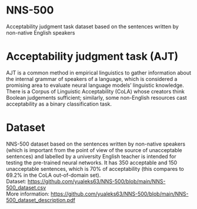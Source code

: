 # NNS-500
Acceptability judgment task dataset based on the sentences written by non-native English speakers     
# Acceptability judgment task (AJT)   
AJT is a common method in empirical linguistics to gather information about the internal grammar of speakers of a language, which is considered a promising area to evaluate neural language models’ linguistic knowledge. There is a Corpus of Linguistic Acceptability (CoLA) whose creators think Boolean judgements sufficient; similarly, some non-English resources cast acceptability as a binary classification task.     
# Dataset   
NNS-500 dataset based on the sentences written by non-native speakers (which is important from the point of view of the source of unacceptable sentences) and labelled by a university English teacher is intended for testing the pre-trained neural networks. It has 350 acceptable and 150 unacceptable sentences, which is 70% of acceptability (this compares to 69.2% in the CoLA out-of-domain set).     
Dataset: https://github.com/yualeks63/NNS-500/blob/main/NNS-500_dataset.csv     
More information: https://github.com/yualeks63/NNS-500/blob/main/NNS-500_dataset_description.pdf    
